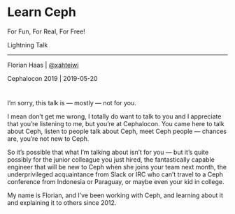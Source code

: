# Learn Ceph

For Fun, For Real, For Free!

Lightning Talk

* * *

Florian Haas | [@xahteiwi](https://twitter.com/xahteiwi)

Cephalocon 2019 | 2019-05-20


# 
<!-- Note -->

I’m sorry, this talk is — mostly — not for you.

I mean don’t get me wrong, I totally do want to talk to you and I
appreciate that you’re listening to me, but you’re at Cephalocon. You
came here to talk about Ceph, listen to people talk about Ceph, meet
Ceph people — chances are, you’re not new to Ceph. 

So it’s possible that what I’m talking about isn’t for you — but it’s
quite possibly for the junior colleague you just hired, the
fantastically capable engineer that will be new to Ceph when she joins
your team next month, the underprivileged acquaintance from Slack or
IRC who can’t travel to a Ceph conference from Indonesia or Paraguay,
or maybe even your kid in college.

My name is Florian, and I’ve been working with Ceph, and learning
about it and explaining it to others since 2012.
